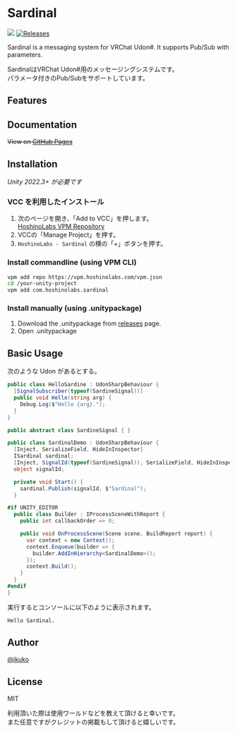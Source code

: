 # Sardinal

![](https://img.shields.io/badge/unity-2022.3+-000.svg)
[![Releases](https://img.shields.io/github/release/hoshinolabs/Localization.svg)](https://github.com/hoshinolabs/Localization/releases)

Sardinal is a messaging system for VRChat Udon#. It supports Pub/Sub with parameters.  
  
SardinalはVRChat Udon#用のメッセージングシステムです。  
パラメータ付きのPub/Subをサポートしています。

## Features

## Documentation

~~View on [GitHub Pages](https://sardinal.github.io)~~

## Installation

*Unity 2022.3+ が必要です*

### VCC を利用したインストール

1. 次のページを開き、「Add to VCC」を押します。  
  [HoshinoLabs VPM Repository](https://vpm.hoshinolabs.com/)
2. VCCの「Manage Project」を押す。
3. `HoshinoLabs - Sardinal` の横の「+」ボタンを押す。

### Install commandline (using VPM CLI)

```bash
vpm add repo https://vpm.hoshinolabs.com/vpm.json
cd /your-unity-project
vpm add com.hoshinolabs.sardinal
```

### Install manually (using .unitypackage)

1. Download the .unitypackage from [releases](https://github.com/hoshinolabs-vrchat/Sardinal/releases) page.
2. Open .unitypackage

## Basic Usage

次のような Udon があるとする。

```csharp
public class HelloSardine : UdonSharpBehaviour {
  [SignalSubscriber(typeof(SardineSignal))]
  public void Hello(string arg) {
    Debug.Log($"Hello {arg}.");
  }
}
```

```csharp
public abstract class SardineSignal { }

public class SardinalDemo : UdonSharpBehaviour {
  [Inject, SerializeField, HideInInspector]
  ISardinal sardinal;
  [Inject, SignalId(typeof(SardineSignal)), SerializeField, HideInInspector]
  object signalId;

  private void Start() {
    sardinal.Publish(signalId, $"Sardinal");
  }

#if UNITY_EDITOR
  public class Builder : IProcessSceneWithReport {
    public int callbackOrder => 0;

    public void OnProcessScene(Scene scene, BuildReport report) {
      var context = new Context();
      context.Enqueue(builder => {
        builder.AddInHierarchy<SardinalDemo>();
      });
      context.Build();
    }
  }
#endif
}
```

実行するとコンソールに以下のように表示されます。
```bash
Hello Sardinal.
```

## Author

[@ikuko](https://x.com/magi_ikuko)

## License

MIT  

利用頂いた際は使用ワールドなどを教えて頂けると幸いです。  
また任意ですがクレジットの掲載もして頂けると嬉しいです。

